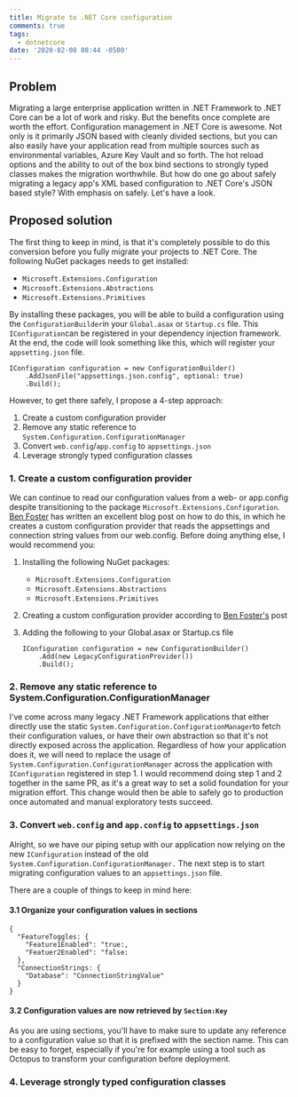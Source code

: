 ```yaml
---
title: Migrate to .NET Core configuration
comments: true
tags:
  - dotnetcore
date: '2020-02-08 08:44 -0500'
---
```

## Problem

Migrating a large enterprise application written in .NET Framework to .NET Core can be  a lot of work and risky. But the benefits once complete are worth the effort. Configuration management in .NET Core is awesome. Not only is it primarily JSON based with cleanly divided sections, but you can also easily have your application read from multiple sources such as environmental variables, Azure Key Vault and so forth. The hot reload options and the ability to out of the box bind sections to strongly typed classes makes the migration worthwhile. But how do one go about safely migrating a legacy app's XML based configuration to .NET Core's JSON based style? With emphasis on safely. Let's have a look. 

## Proposed solution

The first thing to keep in mind, is that it's completely possible to do this conversion before you fully migrate your projects to .NET Core. The following NuGet packages needs to get installed:

* `Microsoft.Extensions.Configuration`
* `Microsoft.Extensions.Abstractions`
* `Microsoft.Extensions.Primitives`

By installing these packages, you will be able to build a configuration using the `ConfigurationBuilder`in your `Global.asax` or `Startup.cs` file. This `IConfiguration`can be registered in your dependency injection framework. At the end, the code will look something like this, which will register your `appsetting.json` file.

```
IConfiguration configuration = new ConfigurationBuilder()
    .AddJsonFile("appsettings.json.config", optional: true)
    .Build();
```

However, to get there safely, I propose a 4-step approach:

1. Create a custom configuration provider 
2. Remove any static reference to `System.Configuration.ConfigurationManager`
3. Convert `web.config`/`app.config` to `appsettings.json`
4. Leverage strongly typed configuration classes

### 1. Create a custom configuration provider

We can continue to read our configuration values from a web- or app.config despite transitioning to the package `Microsoft.Extensions.Configuration`. [Ben Foster](https://benfoster.io/blog/net-core-configuration-legacy-projects) has written an excellent blog post on how to do this, in which he creates a custom configuration provider that reads the appsettings and connection string values from our web.config. Before doing anything else, I would recommend you:

1. Installing the following NuGet packages:

   * `Microsoft.Extensions.Configuration`
   * `Microsoft.Extensions.Abstractions`
   * `Microsoft.Extensions.Primitives`
2. Creating a custom configuration provider according to [Ben Foster's](https://benfoster.io/blog/net-core-configuration-legacy-projects) post
3. Adding the following to your Global.asax or Startup.cs file

   ```
   IConfiguration configuration = new ConfigurationBuilder()
       .Add(new LegacyConfigurationProvider())
       .Build();
   ```

### 2. Remove any static reference to System.Configuration.ConfigurationManager

I've come across many legacy .NET Framework applications that either directly use the static `System.Configuration.ConfigurationManager`to fetch their configuration values, or have their own abstraction so that it's not directly exposed across the application. Regardless of how your application does it, we will need to replace the usage of `System.Configuration.ConfigurationManager` across the application with `IConfiguration` registered in step 1. I would recommend doing step 1 and 2 together in the same PR, as it's a great way to set a solid foundation for your migration effort. This change would then be able to safely go to production once automated and manual exploratory tests succeed. 

### 3.  Convert `web.config` and `app.config` to `appsettings.json`

Alright, so we have our piping setup with our application now relying on the new `IConfiguration` instead of the old `System.Configuration.ConfigurationManager.` The next step is to start migrating configuration values to an `appsettings.json` file. 

There are a couple of things to keep in mind here:

#### 3.1 Organize your configuration values in sections

```
{
  "FeatureToggles: {
    "Feature1Enabled": "true:,
    "Featuer2Enabled": "false:
  },
  "ConnectionStrings: {
    "Database": "ConnectionStringValue"
  }
}
```

#### 3.2 Configuration values are now retrieved by `Section:Key`

As you are using sections, you'll have to make sure to update any reference to a configuration value so that it is prefixed with the section name. This can be easy to forget, especially if you're for example using a tool such as Octopus to transform your configuration before deployment.



### 4. Leverage strongly typed configuration classes



###
